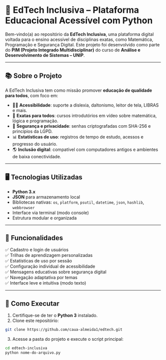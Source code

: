 # 🧠 EdTech Inclusiva – Plataforma Educacional Acessível com Python

Bem-vindo(a) ao repositório da **EdTech Inclusiva**, uma plataforma digital voltada para o ensino acessível de disciplinas exatas, como Matemática, Programação e Segurança Digital. Este projeto foi desenvolvido como parte do **PIM (Projeto Integrado Multidisciplinar)** do curso de **Análise e Desenvolvimento de Sistemas – UNIP**.

---

## 📚 Sobre o Projeto

A EdTech Inclusiva tem como missão promover **educação de qualidade para todos**, com foco em:

- 👩‍🎓 **Acessibilidade**: suporte a dislexia, daltonismo, leitor de tela, LIBRAS e mais.
- 🧮 **Exatas para todos**: cursos introdutórios em vídeo sobre matemática, lógica e programação.
- 🔐 **Segurança e privacidade**: senhas criptografadas com SHA-256 e princípios da LGPD.
- 📊 **Estatísticas de uso**: registros de tempo de estudo, acessos e progresso do usuário.
- 🌎 **Inclusão digital**: compatível com computadores antigos e ambientes de baixa conectividade.

---

## 🖥️ Tecnologias Utilizadas

- **Python 3.x**
- **JSON** para armazenamento local
- Bibliotecas nativas: `os`, `platform`, `psutil`, `datetime`, `json`, `hashlib`, `webbrowser`
- Interface via terminal (modo console)
- Estrutura modular e organizada

---

## 🧩 Funcionalidades

✅ Cadastro e login de usuários  
✅ Trilhas de aprendizagem personalizadas  
✅ Estatísticas de uso por sessão  
✅ Configuração individual de acessibilidade  
✅ Mensagens educativas sobre segurança digital  
✅ Navegação adaptativa por temas  
✅ Interface leve e intuitiva (modo texto)

---

## 🚀 Como Executar

1. Certifique-se de ter o **Python 3** instalado.
2. Clone este repositório:

```bash
git clone https://github.com/caua-almeida1/edtech.git
```

3. Acesse a pasta do projeto e execute o script principal:

 ```bash
cd edtech-inclusiva
python nome-do-arquivo.py
```
